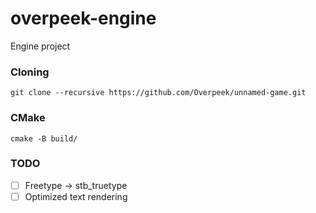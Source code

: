 # overpeek-engine
Engine project

### Cloning
```
git clone --recursive https://github.com/Overpeek/unnamed-game.git
```

### CMake
```
cmake -B build/
```


### TODO
- [ ] Freetype -> stb_truetype
- [ ] Optimized text rendering
